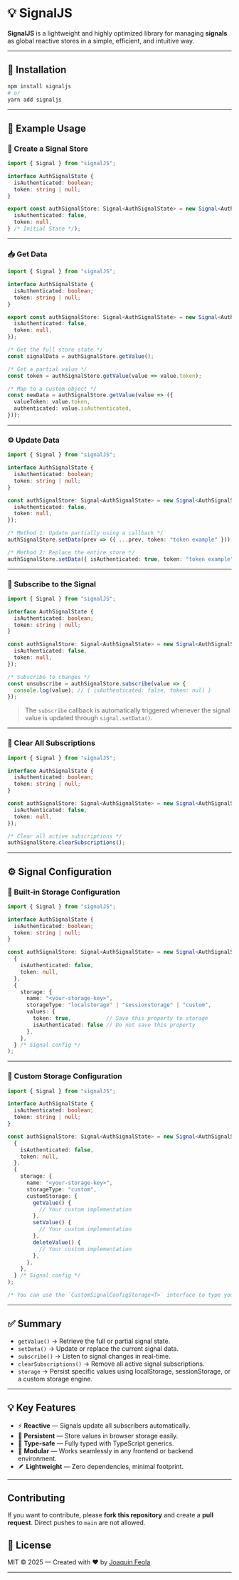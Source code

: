 
# 💡 SignalJS

**SignalJS** is a lightweight and highly optimized library for managing **signals** as global reactive stores in a simple, efficient, and intuitive way.

---

## 🚀 Installation

```bash
npm install signaljs
# or
yarn add signaljs
```

---

## 🧩 Example Usage

### 🧱 Create a Signal Store

```typescript
import { Signal } from "signalJS";

interface AuthSignalState {
  isAuthenticated: boolean;
  token: string | null;
}

export const authSignalStore: Signal<AuthSignalState> = new Signal<AuthSignalState>({
  isAuthenticated: false,
  token: null,
} /* Initial State */);
```

---

### 📥 Get Data

```typescript
import { Signal } from "signalJS";

interface AuthSignalState {
  isAuthenticated: boolean;
  token: string | null;
}

export const authSignalStore: Signal<AuthSignalState> = new Signal<AuthSignalState>({
  isAuthenticated: false,
  token: null,
});

/* Get the full store state */
const signalData = authSignalStore.getValue();

/* Get a partial value */
const token = authSignalStore.getValue(value => value.token);

/* Map to a custom object */
const newData = authSignalStore.getValue(value => ({
  valueToken: value.token,
  authenticated: value.isAuthenticated,
}));
```

---

### ⚙️ Update Data

```typescript
import { Signal } from "signalJS";

interface AuthSignalState {
  isAuthenticated: boolean;
  token: string | null;
}

const authSignalStore: Signal<AuthSignalState> = new Signal<AuthSignalState>({
  isAuthenticated: false,
  token: null,
});

/* Method 1: Update partially using a callback */
authSignalStore.setData(prev => ({ ...prev, token: "token example" }));

/* Method 2: Replace the entire store */
authSignalStore.setData({ isAuthenticated: true, token: "token example" });
```

---

### 📡 Subscribe to the Signal

```typescript
import { Signal } from "signalJS";

interface AuthSignalState {
  isAuthenticated: boolean;
  token: string | null;
}

const authSignalStore: Signal<AuthSignalState> = new Signal<AuthSignalState>({
  isAuthenticated: false,
  token: null,
});

/* Subscribe to changes */
const unsubscribe = authSignalStore.subscribe(value => {
  console.log(value); // { isAuthenticated: false, token: null }
});
```

> The `subscribe` callback is automatically triggered whenever the signal value is updated through `signal.setData()`.

---

### 🧽 Clear All Subscriptions

```typescript
import { Signal } from "signalJS";

interface AuthSignalState {
  isAuthenticated: boolean;
  token: string | null;
}

const authSignalStore: Signal<AuthSignalState> = new Signal<AuthSignalState>({
  isAuthenticated: false,
  token: null,
});

/* Clear all active subscriptions */
authSignalStore.clearSubscriptions();
```

---

## ⚙️ Signal Configuration

### 💾 Built-in Storage Configuration

```typescript
import { Signal } from "signalJS";

interface AuthSignalState {
  isAuthenticated: boolean;
  token: string | null;
}

const authSignalStore: Signal<AuthSignalState> = new Signal<AuthSignalState>(
  {
    isAuthenticated: false,
    token: null,
  },
  {
    storage: {
      name: "<your-storage-key>",
      storageType: "localstorage" | "sessionstorage" | "custom",
      values: {
        token: true,           // Save this property to storage
        isAuthenticated: false // Do not save this property
      },
    },
  } /* Signal config */
);
```

---

### 💾 Custom Storage Configuration

```typescript
import { Signal } from "signalJS";

interface AuthSignalState {
  isAuthenticated: boolean;
  token: string | null;
}

const authSignalStore: Signal<AuthSignalState> = new Signal<AuthSignalState>(
  {
    isAuthenticated: false,
    token: null,
  },
  {
    storage: {
      name: "<your-storage-key>",
      storageType: "custom",
      customStorage: {
        getValue() {
          // Your custom implementation
        },
        setValue() {
          // Your custom implementation
        },
        deleteValue() {
          // Your custom implementation
        },
      },
    },
  } /* Signal config */
);

/* You can use the `CustomSignalConfigStorage<T>` interface to type your custom storage */
```

---

## ✅ Summary

* `getValue()` → Retrieve the full or partial signal state.
* `setData()` → Update or replace the current signal data.
* `subscribe()` → Listen to signal changes in real-time.
* `clearSubscriptions()` → Remove all active signal subscriptions.
* `storage` → Persist specific values using localStorage, sessionStorage, or a custom storage engine.

---

## 💡 Key Features

* ⚡ **Reactive** — Signals update all subscribers automatically.
* 💾 **Persistent** — Store values in browser storage easily.
* 🧠 **Type-safe** — Fully typed with TypeScript generics.
* 🧩 **Modular** — Works seamlessly in any frontend or backend environment.
* 🪶 **Lightweight** — Zero dependencies, minimal footprint.

---

## Contributing

If you want to contribute, please **fork this repository** and create a **pull request**.
Direct pushes to `main` are not allowed.

## 📜 License

MIT © 2025 — Created with ❤️ by [Joaquin Feola](https://github.com/JoaquinFeola)

---


